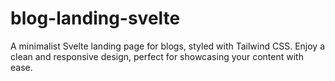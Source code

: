 # blog-landing-svelte
A minimalist Svelte landing page for blogs, styled with Tailwind CSS. Enjoy a clean and responsive design, perfect for showcasing your content with ease.
